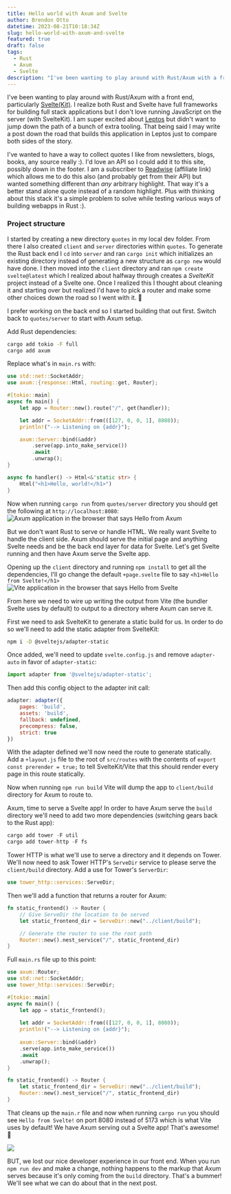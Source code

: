 ```yaml
---
title: Hello world with Axum and Svelte
author: Brendon Otto
datetime: 2023-08-21T10:18:34Z
slug: hello-world-with-axum-and-svelte
featured: true
draft: false
tags:
  - Rust
  - Axum
  - Svelte
description: "I've been wanting to play around with Rust/Axum with a front end, particularly Svelte(Kit)."
---
```


I've been wanting to play around with Rust/Axum with a front end, particularly [Svelte(Kit)](https://kit.svelte.dev/). I realize both Rust and Svelte have full frameworks for building full stack applications but I don't love running JavaScript on the server (with SvelteKit). I am super excited about [Leptos](https://leptos.dev/) but didn't want to jump down the path of a bunch of extra tooling. That being said I may write a post down the road that builds this application in Leptos just to compare both sides of the story.

I've wanted to have a way to collect quotes I like from newsletters, blogs, books, any source really :). I'd love an API so I could add it to this site, possibly down in the footer. I am a subscriber to [Readwise](https://readwise.io/i/brendon8) (affiliate link) which allows me to do this also (and probably get from their API) but wanted something different than _any_ arbitrary highlight. That way it's a better stand alone quote instead of a random highlight. Plus with thinking about this stack it's a simple problem to solve while testing various ways of building webapps in Rust :).

### Project structure

I started by creating a new directory `quotes` in my local dev folder. From there I also created
`client` and `server` directories within `quotes`. To generate the Rust back end I `cd` into `server` and ran `cargo init` which initializes an existing directory instead of generating a new structure as `cargo new` would have done. I then moved into the `client` directory and ran `npm create svelte@latest` which I realized about halfway through creates a _SvelteKit_ project instead of a Svelte one. Once I realized this I thought about cleaning it and starting over but realized I'd have to pick a router and make some other choices down the road so I went with it. 🤷

I prefer working on the back end so I started building that out first. Switch back to `quotes/server` to start with Axum setup.

Add Rust dependencies:

```bash
cargo add tokio -F full
cargo add axum
```

Replace what's in `main.rs` with: 

```rust
use std::net::SocketAddr;
use axum::{response::Html, routing::get, Router};

#[tokio::main]
async fn main() {
	let app = Router::new().route("/", get(handler));

	let addr = SocketAddr::from(([127, 0, 0, 1], 8080));
	println!("--> Listening on {addr}");

	axum::Server::bind(&addr)
		.serve(app.into_make_service())
		.await
		.unwrap();
}

async fn handler() -> Html<&'static str> {
	Html("<h1>Hello, world!</h1>")
}
```

Now when running `cargo run` from `quotes/server` directory you should get the following at `http://localhost:8080`:
![Axum application in the browser that says Hello from Axum](/assets/images/hello-axum.png)

But we don't want Rust to serve or handle HTML. We really want Svelte to handle the client side. Axum should serve the initial page and anything Svelte needs and be the back end layer for data for Svelte. Let's get Svelte running and then have Axum serve the Svelte app.

Opening up the `client` directory and running `npm install` to get all the dependencies, I'll go change the default `+page.svelte` file to say `<h1>Hello from Svelte!</h1>`
![Vite application in the browser that says Hello from Svelte](/assets/images/hello-vite.png)

From here we need to wire up writing the output from Vite (the bundler Svelte uses by default) to output to a directory where Axum can serve it.

First we need to ask SvelteKit to generate a static build for us. In order to do so we'll need to add the static adapter from SvelteKit:

```bash
npm i -D @sveltejs/adapter-static
```

Once added, we'll need to update `svelte.config.js` and remove `adapter-auto` in favor of `adapter-static`: 

```js
import adapter from '@sveltejs/adapter-static';
```

Then add this config object to the adapter init call:

```js
adapter: adapter({
	pages: 'build',
	assets: 'build',
	fallback: undefined,
	precompress: false,
	strict: true
})
```

With the adapter defined we'll now need the route to generate statically. Add a `+layout.js` file to the root of `src/routes` with the contents of `export const prerender = true;` to tell SvelteKit/Vite that this should render every page in this route statically.

Now when running `npm run build` Vite will dump the app to `client/build` directory for Axum to route to.

Axum, time to serve a Svelte app! In order to have Axum serve the `build` directory we'll need to add two more dependencies (switching gears back to the Rust app):

```rust
cargo add tower -F util
cargo add tower-http -F fs
```

Tower HTTP is what we'll use to serve a directory and it depends on Tower. We'll now need to ask Tower HTTP's `ServeDir` service to please serve the `client/build` directory. Add a use for Tower's `ServerDir`:

```rust
use tower_http::services::ServeDir;
```

Then we'll add a function that returns a router for Axum:

```rust
fn static_frontend() -> Router {
	// Give ServeDir the location to be served
	let static_frontend_dir = ServeDir::new("../client/build");

	// Generate the router to use the root path
	Router::new().nest_service("/", static_frontend_dir)
}
```
Full `main.rs` file up to this point:

```rust
use axum::Router;
use std::net::SocketAddr;
use tower_http::services::ServeDir;

#[tokio::main]
async fn main() {
	let app = static_frontend();
	
	let addr = SocketAddr::from(([127, 0, 0, 1], 8080));
	println!("--> Listening on {addr}");
	
	axum::Server::bind(&addr)
	.serve(app.into_make_service())
	.await
	.unwrap();
}

fn static_frontend() -> Router {
	let static_frontend_dir = ServeDir::new("../client/build");
	Router::new().nest_service("/", static_frontend_dir)
}
```

That cleans up the `main.r` file and now when running `cargo run` you should see `Hello from Svelte!` on port 8080 instead of 5173 which is what Vite uses by default! We have Axum serving out a Svelte app! That's awesome! 🙌

![](/assets/images/hello-svelte-from-axum.png)

BUT, we lost our nice developer experience in our front end. When you run `npm run dev` and make a change, nothing happens to the markup that Axum serves because it's only coming from the `build` directory. That's a bummer! We'll see what we can do about that in the next post. 